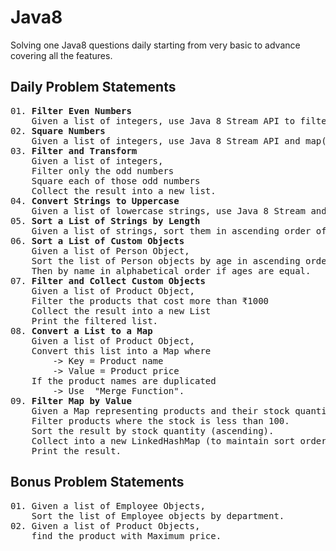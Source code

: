 # Java8
Solving one Java8 questions daily starting from very basic to advance covering all the features.

<h2>Daily Problem Statements</h2>
<pre>
01. <b>Filter Even Numbers</b>
    Given a list of integers, use Java 8 Stream API to filter out the even numbers and collect them into a new list.
02. <b>Square Numbers</b>
    Given a list of integers, use Java 8 Stream API and map() to square each number and collect the results into a new list.
03. <b>Filter and Transform</b>
    Given a list of integers,
    Filter only the odd numbers
    Square each of those odd numbers
    Collect the result into a new list.
04. <b>Convert Strings to Uppercase</b>
    Given a list of lowercase strings, use Java 8 Stream and map() to convert each string to uppercase and collect the result into a new list.
05. <b>Sort a List of Strings by Length</b>
    Given a list of strings, sort them in ascending order of their lengths using Java 8 features.
06. <b>Sort a List of Custom Objects</b>
    Given a list of Person Object,
    Sort the list of Person objects by age in ascending order
    Then by name in alphabetical order if ages are equal.
07. <b>Filter and Collect Custom Objects</b>
    Given a list of Product Object,
    Filter the products that cost more than ₹1000
    Collect the result into a new List
    Print the filtered list.
08. <b>Convert a List to a Map</b>
    Given a list of Product Object,
    Convert this list into a Map<String, Double> where
        -> Key = Product name
        -> Value = Product price
    If the product names are duplicated
        -> Use  "Merge Function".
09. <b>Filter Map by Value</b>
    Given a Map<String, Integer> representing products and their stock quantities
	Filter products where the stock is less than 100.
	Sort the result by stock quantity (ascending).
	Collect into a new LinkedHashMap (to maintain sort order).
	Print the result.
</pre>

<h2>Bonus Problem Statements</h2>
<pre>
01. Given a list of Employee Objects,
    Sort the list of Employee objects by department.
02. Given a list of Product Objects,
    find the product with Maximum price.
</pre>
